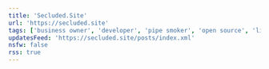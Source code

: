 ```yaml
---
title: 'Secluded.Site'
url: 'https://secluded.site'
tags: ['business owner', 'developer', 'pipe smoker', 'open source', 'linux']
updatesFeed: 'https://secluded.site/posts/index.xml'
nsfw: false
rss: true
---
```

